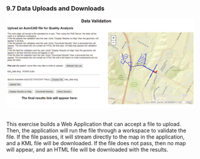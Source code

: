 ### 9.7 Data Uploads and Downloads

![](./Images/9.7.1.TestRun.png)

<br>
This exercise builds a Web Application that can accept a file to upload. Then, the application will run the file through a workspace to validate the file. If the file passes, it will stream directly to the map in the application, and a KML file will be downloaded. If the file does not pass, then no map will appear, and an HTML file will be downloaded with the results.  
